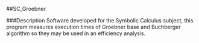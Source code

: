 ##SC_Groebner

###Description
Software developed for the Symbolic Calculus subject, this program measures execution times of Groebner base and Buchberger algorithm so they may be used in an efficiency analysis.
